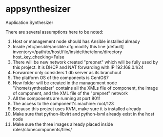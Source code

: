 # appsynthesizer
Application Synthesizer

There are several assumptions here to be noted:
1. Host or management node should has Ansible installed already
2. Inside /etc/ansible/ansible.cfg modify this line
   [default]
   inventory=/path/to/host/file/inside/the/clone/directory
   host_key_checking=False
3. There will be new network created "prepnet" which will be fully used by this project. It is DHCP and NAT forwarding with IP 192.168.0.1/24
4. Forwarder only considers 1 db server as its branchout
5. The platform OS of the components is CentOS7
6. New folder will be created in the management node "/home/synthesizer" contains all the XMLs file of component, the image of component, and the XML file of the "prepnet" network
7. All the components are running at port 8011
8. The access to the component's machine: root/123
9. Because this project uses KVM, make sure it is installed already
10. Make sure that python-libvirt and python-lxml already exist in the host node
11. Make sure the three images already placed inside roles/clonecomponents/files/
